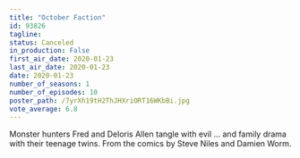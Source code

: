 ```yaml
---
title: "October Faction"
id: 93826
tagline: 
status: Canceled
in_production: False
first_air_date: 2020-01-23
last_air_date: 2020-01-23
date: 2020-01-23
number_of_seasons: 1
number_of_episodes: 10
poster_path: /7yrXh19tH2ThJHXriORT16WKbBi.jpg
vote_average: 6.8
---
```


Monster hunters Fred and Deloris Allen tangle with evil ... and family drama with their teenage twins. From the comics by Steve Niles and Damien Worm.
